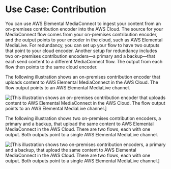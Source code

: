 # Use Case: Contribution<a name="use-cases-contribution"></a>

You can use AWS Elemental MediaConnect to ingest your content from an on\-premises contribution encoder into the AWS Cloud\. The source for your MediaConnect flow comes from your on\-premises contribution encoder, and the output points to your encoder in the cloud, such as AWS Elemental MediaLive\. For redundancy, you can set up your flow to have two outputs that point to your cloud encoder\. Another setup for redundancy includes two on\-premises contribution encoders—a primary and a backup—that each send content to a different MediaConnect flow\. The output from each flow then points to the same cloud encoder\. 

The following illustration shows an on\-premises contribution encoder that uploads content to AWS Elemental MediaConnect in the AWS Cloud\. The flow output points to an AWS Elemental MediaLive channel\.

![\[This illustration shows an on-premises contribution encoder that uploads content to AWS Elemental MediaConnect in the AWS Cloud. The flow output points to an AWS Elemental MediaLive channel.\]](http://docs.aws.amazon.com/mediaconnect/latest/ug/)

The following illustration shows two on\-premises contribution encoders, a primary and a backup, that upload the same content to AWS Elemental MediaConnect in the AWS Cloud\. There are two flows, each with one output\. Both outputs point to a single AWS Elemental MediaLive channel\. 

![\[This illustration shows two on-premises contribution encoders, a primary and a backup, that upload the same content to AWS Elemental MediaConnect in the AWS Cloud. There are two flows, each with one output. Both outputs point to a single AWS Elemental MediaLive channel.\]](http://docs.aws.amazon.com/mediaconnect/latest/ug/)